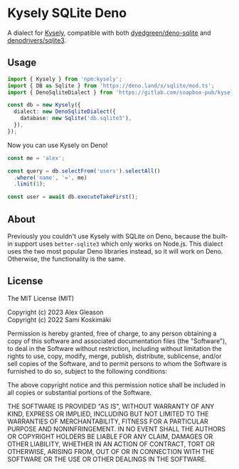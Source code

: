 # Kysely SQLite Deno

A dialect for [Kysely](https://kysely.dev/), compatible with both [dyedgreen/deno-sqlite](https://github.com/dyedgreen/deno-sqlite) and [denodrivers/sqlite3](https://github.com/denodrivers/sqlite3).

## Usage

```ts
import { Kysely } from 'npm:kysely';
import { DB as Sqlite } from 'https://deno.land/x/sqlite/mod.ts';
import { DenoSqliteDialect } from 'https://gitlab.com/soapbox-pub/kysely-deno-sqlite/-/raw/v1.0.1/mod.ts';

const db = new Kysely({
  dialect: new DenoSqliteDialect({
    database: new Sqlite('db.sqlite3'),
  }),
});
```

Now you can use Kysely on Deno!

```ts
const me = 'alex';

const query = db.selectFrom('users').selectAll()
  .where('name', '=', me)
  .limit(1);

const user = await db.executeTakeFirst();
```

## About

Previously you couldn't use Kysely with SQLite on Deno, because the built-in support uses `better-sqlite3` which only works on Node.js. This dialect uses the two most popular Deno libraries instead, so it will work on Deno. Otherwise, the functionality is the same.

## License

The MIT License (MIT)

Copyright (c) 2023 Alex Gleason\
Copyright (c) 2022 Sami Koskimäki

Permission is hereby granted, free of charge, to any person obtaining a copy
of this software and associated documentation files (the "Software"), to deal
in the Software without restriction, including without limitation the rights
to use, copy, modify, merge, publish, distribute, sublicense, and/or sell
copies of the Software, and to permit persons to whom the Software is
furnished to do so, subject to the following conditions:

The above copyright notice and this permission notice shall be included in all
copies or substantial portions of the Software.

THE SOFTWARE IS PROVIDED "AS IS", WITHOUT WARRANTY OF ANY KIND, EXPRESS OR
IMPLIED, INCLUDING BUT NOT LIMITED TO THE WARRANTIES OF MERCHANTABILITY,
FITNESS FOR A PARTICULAR PURPOSE AND NONINFRINGEMENT. IN NO EVENT SHALL THE
AUTHORS OR COPYRIGHT HOLDERS BE LIABLE FOR ANY CLAIM, DAMAGES OR OTHER
LIABILITY, WHETHER IN AN ACTION OF CONTRACT, TORT OR OTHERWISE, ARISING FROM,
OUT OF OR IN CONNECTION WITH THE SOFTWARE OR THE USE OR OTHER DEALINGS IN THE
SOFTWARE.

